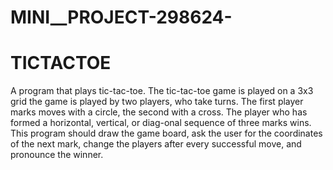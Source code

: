 # MINI__PROJECT-298624-
 # TICTACTOE
A program that plays tic-tac-toe. The tic-tac-toe game is played on a 3x3 grid the game is played by two players, who take turns. The first player marks moves with a circle, the second with a cross. The player who has formed a horizontal, vertical, or diag-onal sequence of three marks wins. This program should draw the game board, ask the user for the coordinates of the next mark, change the players after every successful move, and pronounce the winner.

